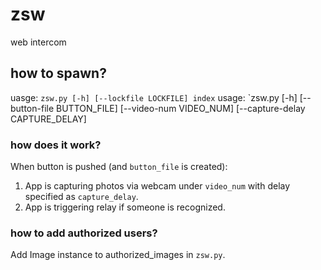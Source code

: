 # zsw
web intercom

## how to spawn?
uasge: `zsw.py [-h] [--lockfile LOCKFILE] index`
usage: `zsw.py [-h] [--button-file BUTTON_FILE] [--video-num VIDEO_NUM] [--capture-delay CAPTURE_DELAY] 

### how does it work?
When button is pushed (and `button_file` is created):
1. App is capturing photos via webcam under `video_num` with delay specified as `capture_delay`.
2. App is triggering relay if someone is recognized.


### how to add authorized users?
Add Image instance to authorized_images in `zsw.py`.
